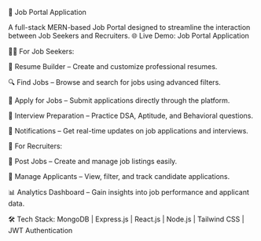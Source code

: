 🚀 Job Portal Application

A full-stack MERN-based Job Portal designed to streamline the interaction between Job Seekers and Recruiters.
🌐 Live Demo: Job Portal Application

👩‍💻 For Job Seekers:

🧾 Resume Builder – Create and customize professional resumes.

🔍 Find Jobs – Browse and search for jobs using advanced filters.

💼 Apply for Jobs – Submit applications directly through the platform.

🧠 Interview Preparation – Practice DSA, Aptitude, and Behavioral questions.

🔔 Notifications – Get real-time updates on job applications and interviews.

🏢 For Recruiters:

📢 Post Jobs – Create and manage job listings easily.

👥 Manage Applicants – View, filter, and track candidate applications.

📊 Analytics Dashboard – Gain insights into job performance and applicant data.

🛠️ Tech Stack:
MongoDB | Express.js | React.js | Node.js | Tailwind CSS | JWT Authentication
